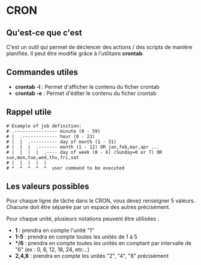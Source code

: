 # CRON

## Qu'est-ce que c'est

C'est un outil qui permet de déclencer des actions / des scripts de manière planifiée. Il peut être modifié grâce à l'utilitaire __crontab__.

## Commandes utiles
- **crontab -l** : Permet d'afficher le contenu du ficher crontab
- **crontab -e** : Permet d'éditer le contenu du ficher crontab

## Rappel utile

```
# Example of job definition:
# .---------------- minute (0 - 59)
# |  .------------- hour (0 - 23)
# |  |  .---------- day of month (1 - 31)
# |  |  |  .------- month (1 - 12) OR jan,feb,mar,apr ...
# |  |  |  |  .---- day of week (0 - 6) (Sunday=0 or 7) OR sun,mon,tue,wed,thu,fri,sat
# |  |  |  |  |
# *  *  *  *  *  user command to be executed
```

## Les valeurs possibles
Pour chaque ligne de tâche dans le CRON, vous devez renseigner 5 valeurs. Chacune doit être séparée par un espace des autres précisément.

Pour chaque unité, plusieurs notations peuvent être utilisées : 
- **1** : prendra en compte l'unité "1"
- **1-5** : prendra en compte toutes les unités de 1 à 5
- **\*/6** : prendra en compte toutes les unités en comptant par intervalle de "6" (ex : 0, 6, 12, 18, 24, etc...)
- **2,4,8** : prendra en compte les unités "2", "4", "8" précisément